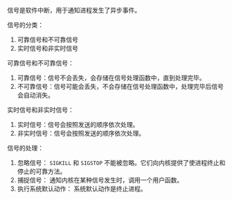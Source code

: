 信号是软件中断，用于通知进程发生了异步事件。

信号的分类：
1. 可靠信号和不可靠信号
2. 实时信号和非实时信号

可靠信号和不可靠信号：
1. 可靠信号：信号不会丢失，会存储在信号处理函数中，直到处理完毕。
2. 不可靠信号：信号可能会丢失，不会存储在信号处理函数中，处理完毕后信号会自动消失。

实时信号和非实时信号：
1. 实时信号：信号会按照发送的顺序依次处理。
2. 非实时信号：信号会按照发送的顺序依次处理。

信号的处理：
1. 忽略信号： `SIGKILL` 和 `SIGSTOP` 不能被忽略。它们向内核提供了使进程终止和停止的可靠方法。
2. 捕捉信号： 通知内核在某种信号发生时，调用一个用户函数。
3. 执行系统默认动作： 系统默认动作是终止进程。


